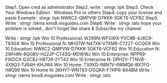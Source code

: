 Step1. Open cmd as administrator
Step2. write : slmgr /ipk 
Step3. Check Your Windows Edition : Windows Pro or others
Step4. copy your license and paste  Example : slmgr /ipk NW6C2-QMPVW-D7KKK-3GKT6-VCFB2
Step5. Write :  slmgr /skms kms8.msguides.com
Step6. Write :  slmgr /ato
hope your problem is solved , don't forget like share & Subscribe my channel 

Write :    slmgr /ipk 
Win 10 Professional: W269N-WFGWX-YVC9B-4J6C9-T83GX
Win 10 Professional N: MH37W-N47XK-V7XM9-C7227-GCQG9
Win 10 Education: NW6C2-QMPVW-D7KKK-3GKT6-VCFB2
Win 10 Education N: 2WH4N-8QGBV-H22JP-CT43Q-MDWWJ
Win 10 Enterprise: NPPR9-FWDCX-D2C8J-H872K-2YT43
Win 10 Enterprise N: DPH2V-TTNVB-4X9Q3-TJR4H-KHJW4 
Win 10 Home: TX9XD-98N7V-6WMQ6-BX7FG-H8Q99
Win 10 Home N: 3KHY7-WNT83-DGQKR-F7HPR-844BM
Write :  slmgr /skms kms8.msguides.com
Write :  slmgr /ato
